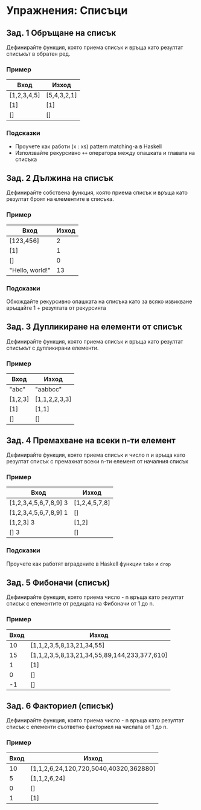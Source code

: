 # Упражнения: Списъци

## Зад. 1 Обръщане на списък
Дефинирайте функция, която приема списък и връща като резултат списъкът в обратен ред.

### Пример
| Вход        | Изход       |
|-------------|-------------|
| [1,2,3,4,5] | [5,4,3,2,1] |
| [1]         | [1]         |
| []          | []          |

### Подсказки
- Проучете как работи (x : xs) pattern matching-а в Haskell
- Използвайте рекурсивно `++` оператора между опашката и главата на списъка

## Зад. 2 Дължина на списък
Дефинирайте собствена функция, която приема списък и връща като резултат броят на елементите в списъка.

### Пример
| Вход            | Изход |
|-----------------|-------|
| [123,456]       | 2     |
| [1]             | 1     |
| []              | 0     |
| "Hello, world!" | 13    |

### Подсказки
Обхождайте рекурсивно опашката на списъка като за всяко извикване връщайте 1 + резултата от рекурсията

## Зад. 3 Дупликиране на елементи от списък
Дефинирайте функция, която приема списък и връща като резултат списъкът с дупликирани елементи.

### Пример
| Вход    | Изход         |
|---------|---------------|
| "abc"   | "aabbcc"      |
| [1,2,3] | [1,1,2,2,3,3] |
| [1]     | [1,1]         |
| []      | []            |

## Зад. 4 Премахване на всеки n-ти елемент
Дефинирайте функция, която приема списък и число n и връща като резултат списък с премахнат всеки n-ти елемент от началния списък

### Пример
| Вход                  | Изход         |
|-----------------------|---------------|
| [1,2,3,4,5,6,7,8,9] 3 | [1,2,4,5,7,8] |
| [1,2,3,4,5,6,7,8,9] 1 | []            |
| [1,2,3] 3             | [1,2]         |
| [] 3                  | []            |

### Подсказки
Проучете как работят вградените в Haskell функции `take`  и `drop`

## Зад. 5 Фибоначи (списък)
Дефинирайте функция, която приема число - n връща като резултат списък с елементите от редицата на Фибоначи от 1 до n.

### Пример
| Вход | Изход                                        |
|------|----------------------------------------------|
| 10   | [1,1,2,3,5,8,13,21,34,55]                    |
| 15   | [1,1,2,3,5,8,13,21,34,55,89,144,233,377,610] |
| 1    | [1]                                          |
| 0    | []                                           |
| -1   | []                                           |

## Зад. 6 Факториел (списък)
Дефинирайте функция, която приема число - n връща като резултат списък с елементи съответно факториел на числата от 1 до n.

### Пример
| Вход | Изход                                  |
|------|----------------------------------------|
| 10   | [1,1,2,6,24,120,720,5040,40320,362880] |
| 5    | [1,1,2,6,24]                           |
| 0    | []                                     |
| 1    | [1]                                    |



